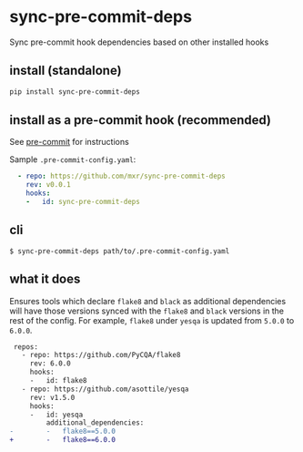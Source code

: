 sync-pre-commit-deps
====================

Sync pre-commit hook dependencies based on other installed hooks

## install (standalone)

```bash
pip install sync-pre-commit-deps
```

## install as a pre-commit hook (recommended)

See [pre-commit](https://github.com/pre-commit/pre-commit) for instructions

Sample `.pre-commit-config.yaml`:

```yaml
  - repo: https://github.com/mxr/sync-pre-commit-deps
    rev: v0.0.1
    hooks:
    -   id: sync-pre-commit-deps
```

## cli

```console
$ sync-pre-commit-deps path/to/.pre-commit-config.yaml
```

## what it does

Ensures tools which declare `flake8` and `black` as additional dependencies will have those versions synced with the `flake8` and `black` versions in the rest of the config. For example, `flake8` under `yesqa` is updated from `5.0.0` to `6.0.0`.

```diff
 repos:
   - repo: https://github.com/PyCQA/flake8
     rev: 6.0.0
     hooks:
     -   id: flake8
   - repo: https://github.com/asottile/yesqa
     rev: v1.5.0
     hooks:
     -   id: yesqa
         additional_dependencies:
-        -   flake8==5.0.0
+        -   flake8==6.0.0
```
